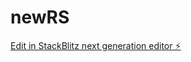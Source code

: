 # newRS

[Edit in StackBlitz next generation editor ⚡️](https://stackblitz.com/~/github.com/shashankr2/newRS)